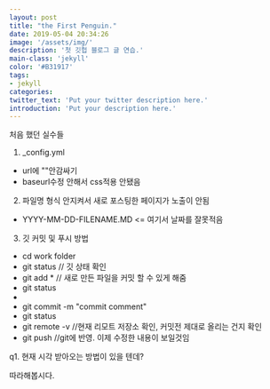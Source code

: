 ```yaml
---
layout: post
title: "the First Penguin."
date: 2019-05-04 20:34:26
image: '/assets/img/'
description: '첫 깃헙 블로그 글 연습.'
main-class: 'jekyll'
color: '#B31917'
tags:
- jekyll
categories:
twitter_text: 'Put your twitter description here.'
introduction: 'Put your description here.'
---
```


처음 했던 실수들
1. _config.yml
 - url에 ""안감싸기
 - baseurl수정 안해서 css적용 안됐음
2. 파일명 형식 안지켜서 새로 포스팅한 페이지가 노출이 안됨
 - YYYY-MM-DD-FILENAME.MD <= 여기서 날짜를 잘못적음
 
3. 깃 커밋 및 푸시 방법
 - cd work folder
 - git status // 깃 상태 확인
 - git add * // 새로 만든 파일을 커밋 할 수 있게 해줌
 - git status
 -
 - git commit -m "commit comment"
 - git status
 - git remote -v //현재 리모트 저장소 확인, 커밋전 제대로 올리는 건지 확인
 - git push //git에 반영. 이제 수정한 내용이 보일것임

q1. 현재 시각 받아오는 방법이 있을 텐데?

따라해봅시다.

[jekyll-gh]: https://github.com/mojombo/jekyll
[jekyll]:    http://jekyllrb.com

